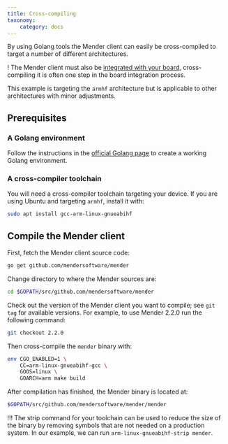 ```yaml
---
title: Cross-compiling
taxonomy:
    category: docs
---
```


By using Golang tools the Mender client can easily be cross-compiled to target
a number of different architectures.

! The Mender client must also be [integrated with your board](../../03.Devices/chapter.md), cross-compiling it is often one step in the board integration process.

This example is targeting the `armhf` architecture but is applicable to other
architectures with minor adjustments.


## Prerequisites

### A Golang environment

Follow the instructions
in the [official Golang page](https://golang.org/doc/install?target=_blank)
to create a working Golang environment.


### A cross-compiler toolchain

You will need a cross-compiler toolchain targeting your device.
If you are using Ubuntu and targeting `armhf`, install it with:

```bash
sudo apt install gcc-arm-linux-gnueabihf
```


## Compile the Mender client

First, fetch the Mender client source code:

```bash
go get github.com/mendersoftware/mender
```

Change directory to where the Mender sources are:

```bash
cd $GOPATH/src/github.com/mendersoftware/mender
```

<!--AUTOVERSION: "to use Mender %"/mender-->
Check out the version of the Mender client you want to compile; see `git tag` for available versions.
For example, to use Mender 2.2.0 run the following command:

<!--AUTOVERSION: "git checkout %"/mender-->
```bash
git checkout 2.2.0
```

Then cross-compile the `mender` binary with:

```bash
env CGO_ENABLED=1 \
    CC=arm-linux-gnueabihf-gcc \
    GOOS=linux \
    GOARCH=arm make build
```

After compilation has finished, the Mender binary is located at:

```bash
$GOPATH/src/github.com/mendersoftware/mender/mender
```

!!! The strip command for your toolchain can be used to reduce the size of the binary by removing symbols that are not needed on a production system. In our example, we can run `arm-linux-gnueabihf-strip mender`.

